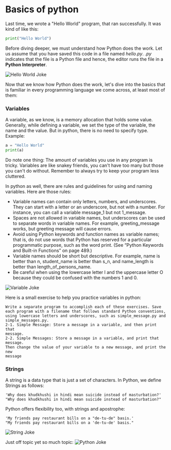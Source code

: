# Basics of python

Last time, we wrote a "Hello World" program, that ran successfully. It was kind of like this:
```python
print("Hello World")
```
Before diving deeper, we must understand how Python does the work.
Let us assume that you have saved this code in a file named _hello.py_. *.py* indicates that the file is a Python file and hence, the editor runs the file in a **Python Interpreter**.

![Hello World Joke](https://i.pinimg.com/originals/49/78/3e/49783e18b9ac11c560362029ba1f3328.jpg)

Now that we know how Python does the work, let's dive into the basics that is familiar in every programming language we come across, at least most of them:

### Variables
A variable, as we know, is a memory allocation that holds some value. Generally, while defining a variable, we set the type of the variable, the name and the value. But in python, there is no need to specify type. 
Example: 
```python
a = "Hello World"
print(a)
```
Do note one thing: The amount of variables you use in any program is tricky. Variables are like snakey friends, you can't have too many but those you can't do without. Remember to always try to keep your program less cluttered.

In python as well, there are rules and guidelines for using and naming variables. Here are those rules:
* Variable names can contain only letters, numbers, and underscores.
They can start with a letter or an underscore, but not with a number.
For instance, you can call a variable message_1 but not 1_message.
* Spaces are not allowed in variable names, but underscores can be used
to separate words in variable names. For example, greeting_message works,
but greeting message will cause errors.
* Avoid using Python keywords and function names as variable names;
that is, do not use words that Python has reserved for a particular programmatic purpose, such as the word print. (See “Python Keywords
and Built-in Functions” on page 489.)
* Variable names should be short but descriptive. For example, name is
better than n, student_name is better than s_n, and name_length is better
than length_of_persons_name.
* Be careful when using the lowercase letter l and the uppercase letter O
because they could be confused with the numbers 1 and 0.

![Variable Joke](https://i.redd.it/4qjnyaegv7ly.png)

Here is a small exercise to help you practice variables in python:
```
Write a separate program to accomplish each of these exercises. Save
each program with a filename that follows standard Python conventions,
using lowercase letters and underscores, such as simple_message.py and
simple_messages.py.
2-1. Simple Message: Store a message in a variable, and then print that
message.
2-2. Simple Messages: Store a message in a variable, and print that message.
Then change the value of your variable to a new message, and print the new
message
```

### Strings

A string is a data type that is just a set of characters. In Python, we define Strings as follows:
```
'Why does khudkhushi in hindi mean suicide instead of masturbation?'
"Why does khudkhushi in hindi mean suicide instead of masturbation?"
```
Python offers flexibility too, with strings and apostrophe:
```
'My friends pay restaurant bills on a "de-tu-de" basis.'
"My friends pay restaurant bills on a 'de-tu-de' basis."
```
![String Joke](https://cdn-images-1.medium.com/max/1600/1*CtIdTEzKtQo-9Bc9ljArEA.png)

Just off topic yet so much topic:
![Python Joke](https://img.devrant.com/devrant/rant/r_1755638_zkSNA.jpg)
